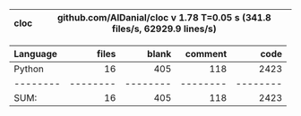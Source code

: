 cloc|github.com/AlDanial/cloc v 1.78  T=0.05 s (341.8 files/s, 62929.9 lines/s)
--- | ---

Language|files|blank|comment|code
:-------|-------:|-------:|-------:|-------:
Python|16|405|118|2423
--------|--------|--------|--------|--------
SUM:|16|405|118|2423
